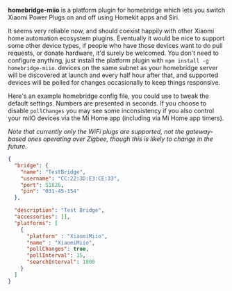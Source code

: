 **homebridge-miio** is a platform plugin for homebridge which lets you switch
Xiaomi Power Plugs on and off using Homekit apps and Siri.

It seems very reliable now, and should coexist happily with other Xiaomi home
automation ecosystem plugins. Eventually it would be nice to support some other
device types, if people who have those devices want to do pull requests, or
donate hardware, it'd surely be welcomed. You don't need to configure anything,
just install the platform plugin with `npm install -g homebridge-miio`. devices
on the same subnet as your homebridge server will be discovered at launch and
every half hour after that, and supported devices will be polled for changes
occasionally to keep things responsive.

Here's an example homebridge config file, you could use to tweak the default
settings. Numbers are presented in seconds. If you choose to disable
`pollChanges` you may see some inconsistency if you also control your miIO
devices via the Mi Home app (including via Mi Home app timers).

_Note that currently only the WiFi plugs are supported, not the gateway-based
ones operating over Zigbee, though this is likely to change in the future._

```json
{
  "bridge": {
    "name": "TestBridge",
    "username": "CC:22:3D:E3:CE:33",
    "port": 51826,
    "pin": "031-45-154"
  },

  "description": "Test Bridge",
  "accessories": [],
  "platforms": [
    {
      "platform" : "XiaomiMiio",
      "name" : "XiaomiMiio",
      "pollChanges": true,
      "pollInterval": 15,
      "searchInterval": 1800
    }
  ]
}
```
